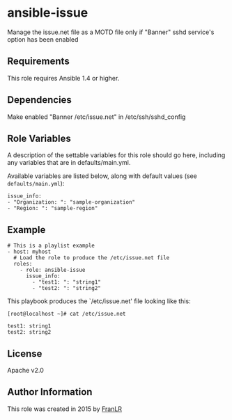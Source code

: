 # ansible-issue
Manage the issue.net file as a MOTD file only if "Banner" sshd service's option has been enabled

Requirements
------------
This role requires Ansible 1.4 or higher.

Dependencies
------------

Make enabled "Banner /etc/issue.net" in /etc/ssh/sshd_config

Role Variables
--------------

A description of the settable variables for this role should go here, including any variables that are in defaults/main.yml.

Available variables are listed below, along with default values (see `defaults/main.yml`):

```
issue_info:
- "Organization: ": "sample-organization"
- "Region: ": "sample-region"
```

Example
-------

```
# This is a playlist example
- host: myhost
  # Load the role to produce the /etc/issue.net file
  roles:
    - role: ansible-issue
      issue_info:
        - "test1: ": "string1"
        - "test2: ": "string2"
```

This playbook produces the `/etc/issue.net' file looking like this:

```
[root@localhost ~]# cat /etc/issue.net

test1: string1
test2: string2

```

License
-------

Apache v2.0

Author Information
------------------

This role was created in 2015 by [FranLR](https://github.com/franlr/)
